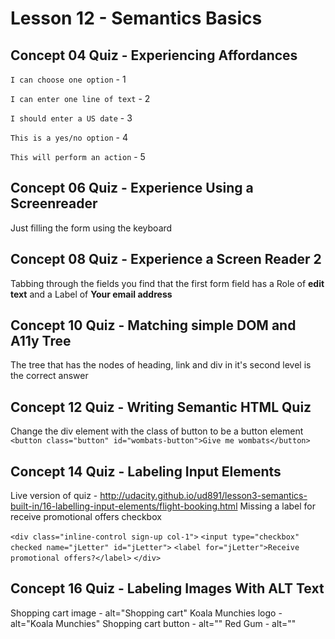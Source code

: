 # Lesson 12 - Semantics Basics

## Concept 04 Quiz - Experiencing Affordances
`I can choose one option` - 1

`I can enter one line of text` - 2

`I should enter a US date` - 3

`This is a yes/no option` - 4

`This will perform an action` - 5

## Concept 06 Quiz - Experience Using a Screenreader
Just filling the form using the keyboard

## Concept 08 Quiz - Experience a Screen Reader 2
Tabbing through the fields you find that the first form field has a Role of **edit text** and a Label of **Your email address**

## Concept 10 Quiz - Matching simple DOM and A11y Tree
The tree that has the nodes of heading, link and div in it's second level is the correct answer

## Concept 12 Quiz - Writing Semantic HTML Quiz
Change the div element with the class of button to be a button element
`<button class="button" id="wombats-button">Give me wombats</button>`

## Concept 14 Quiz - Labeling Input Elements
Live version of quiz - http://udacity.github.io/ud891/lesson3-semantics-built-in/16-labelling-input-elements/flight-booking.html
Missing a label for receive promotional offers checkbox

`<div class="inline-control sign-up col-1">`
	`<input type="checkbox" checked name="jLetter" id="jLetter">` 
	`<label for="jLetter">Receive promotional offers?</label>`
`</div>`

## Concept 16 Quiz - Labeling Images With ALT Text
Shopping cart image -  alt="Shopping cart"
Koala Munchies logo -  alt="Koala Munchies"
Shopping cart button - alt=""
Red Gum - 			   alt=""